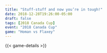 ```yaml
---
title: "Stuff-stuff and now you’re in tough!"
date: 2018-12-28T19:26:00-05:00
draft: false
tags: [2018 Canada Cup]
event: "2018 Canada Cup"
game: "Homan vs Flaxey"
---
```

{{< game-details >}}
<!--more--> 